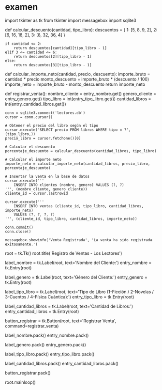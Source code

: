 # examen

import tkinter as tk
from tkinter import messagebox
import sqlite3

def calcular_descuento(cantidad, tipo_libro):
    descuentos = {
        1: [5, 8, 9, 2],
        2: [6, 16, 18, 2],
        3: [8, 32, 36, 4]
    }

    if cantidad <= 2:
        return descuentos[cantidad][tipo_libro - 1]
    elif 3 <= cantidad <= 6:
        return descuentos[2][tipo_libro - 1]
    else:
        return descuentos[3][tipo_libro - 1]

def calcular_importe_neto(cantidad, precio, descuento):
    importe_bruto = cantidad * precio
    monto_descuento = importe_bruto * (descuento / 100)
    importe_neto = importe_bruto - monto_descuento
    return importe_neto

def registrar_venta():
    nombre_cliente = entry_nombre.get()
    genero_cliente = entry_genero.get()
    tipo_libro = int(entry_tipo_libro.get())
    cantidad_libros = int(entry_cantidad_libros.get())

    conn = sqlite3.connect('lectores.db')
    cursor = conn.cursor()

    # Obtener el precio del libro según el tipo
    cursor.execute('SELECT precio FROM libros WHERE tipo = ?', (tipo_libro,))
    precio_libro = cursor.fetchone()[0]

    # Calcular el descuento
    porcentaje_descuento = calcular_descuento(cantidad_libros, tipo_libro)

    # Calcular el importe neto
    importe_neto = calcular_importe_neto(cantidad_libros, precio_libro, porcentaje_descuento)

    # Insertar la venta en la base de datos
    cursor.execute('''
        INSERT INTO clientes (nombre, genero) VALUES (?, ?)
    ''', (nombre_cliente, genero_cliente))
    cliente_id = cursor.lastrowid

    cursor.execute('''
        INSERT INTO ventas (cliente_id, tipo_libro, cantidad_libros, importe_neto) 
        VALUES (?, ?, ?, ?)
    ''', (cliente_id, tipo_libro, cantidad_libros, importe_neto))

    conn.commit()
    conn.close()

    messagebox.showinfo('Venta Registrada', 'La venta ha sido registrada exitosamente.')


root = tk.Tk()
root.title('Registro de Ventas - Los Lectores')


label_nombre = tk.Label(root, text='Nombre del Cliente:')
entry_nombre = tk.Entry(root)

label_genero = tk.Label(root, text='Género del Cliente:')
entry_genero = tk.Entry(root)

label_tipo_libro = tk.Label(root, text='Tipo de Libro (1-Ficción / 2-Novelas / 3-Cuentos / 4-Física Cuántica):')
entry_tipo_libro = tk.Entry(root)

label_cantidad_libros = tk.Label(root, text='Cantidad de Libros:')
entry_cantidad_libros = tk.Entry(root)

button_registrar = tk.Button(root, text='Registrar Venta', command=registrar_venta)


label_nombre.pack()
entry_nombre.pack()

label_genero.pack()
entry_genero.pack()

label_tipo_libro.pack()
entry_tipo_libro.pack()

label_cantidad_libros.pack()
entry_cantidad_libros.pack()

button_registrar.pack()


root.mainloop()
